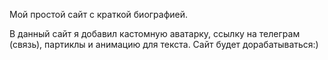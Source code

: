 Мой простой сайт с краткой биографией.

В данный сайт я добавил кастомную аватарку, ссылку на телеграм (связь), партиклы и анимацию для текста.
Сайт будет дорабатываться:)
